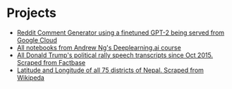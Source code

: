# Projects

* [Reddit Comment Generator using a finetuned GPT-2 being served from Google Cloud](https://addadda023.github.io/GPT-2-text-generation/)
* [All notebooks from Andrew Ng's Deeplearning.ai course](https://github.com/addadda023/Deeplearning.ai)
* [All Donald Trump's political rally speech transcripts since Oct 2015. Scraped from Factbase](https://github.com/addadda023/Factbase-scraping)
* [Latitude and Longitude of all 75 districts of Nepal. Scraped from Wikipeda](https://github.com/addadda023/nepal)
